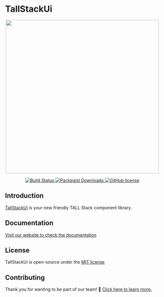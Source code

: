 # TallStackUi

<p align="center"><a href="https://tallstackui.com" target="_blank"><img src="https://raw.githubusercontent.com/tallstackui/website/main/arts/tallstackui.svg" width="500"></a></p>

<p align="center">
    <a href="https://github.com/tallstackui/tallstackui">
        <img src="https://github.com/tallstackui/tallstackui/actions/workflows/tests.yml/badge.svg" alt="Build Status">
    </a>
    <a href="https://github.com/tallstackui/tallstackui/">
        <img src="https://img.shields.io/packagist/dt/tallstackui/tallstackui" alt="Packagist Downloads" data-canonical-src="https://img.shields.io/packagist/dt/tallstackui/tallstackui" style="max-width:100%;" />
    </a>
    <a href="https://github.com/tallstackui/tallstackui/blob/master/LICENSE">
        <img src="https://img.shields.io/github/license/tallstackui/tallstackui" alt="GitHub license" data-canonical-src="https://img.shields.io/github/license/tallstackui/tallstackui" style="max-width:100%;" />
    </a>
</p>

## Introduction

[TallStackUi](https://tallstackui.com/) is your new friendly TALL Stack component library.

## Documentation

[Visit our website to check the documentation](https://tallstackui.com)

## License

TallStackUi is open-source under the [MIT license](LICENSE)

## Contributing

Thank you for wanting to be part of our team! 👋 [Click here to learn more.](https://tallstackui.com/docs/contribution)
